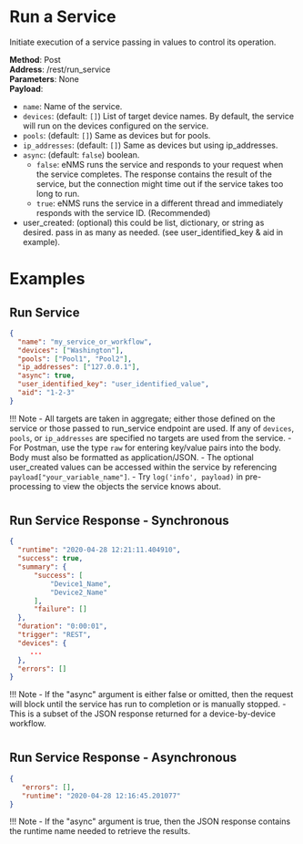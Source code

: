 # Run a Service

Initiate execution of a service passing in values to control its operation.

**Method**: Post <br />
**Address**: /rest/run_service <br />
**Parameters**: None <br />
**Payload**:

 - `name`: Name of the service.
 - `devices`: (default: `[]`) List of target device names. By default, the
     service will run on the devices configured on the service.
 - `pools`: (default: `[]`) Same as devices but for pools.
 - `ip_addresses`: (default: `[]`) Same as devices but using ip_addresses.
 - `async`: (default: `false`) boolean.
     -   `false`: eNMS runs the service and responds to your request
         when the service completes. The response contains
         the result of the service, but the connection might time out
         if the service takes too long to run.
     -   `true`: eNMS runs the service in a different thread and
         immediately responds with the service ID. (Recommended)
 - user_created: (optional) this could be list, dictionary, or string as
   desired. pass in as many as needed. (see user_identified_key & aid in
   example).

#
# Examples
## Run Service
```json
{
  "name": "my_service_or_workflow",
  "devices": ["Washington"],
  "pools": ["Pool1", "Pool2"],
  "ip_addresses": ["127.0.0.1"],
  "async": true,
  "user_identified_key": "user_identified_value",
  "aid": "1-2-3"
}
```

!!! Note
    - All targets are taken in aggregate; either those defined on the service
    or those passed to run_service endpoint are used. If any of `devices`,
    `pools`, or `ip_addresses` are specified no targets are used from the
    service.
    - For Postman, use the type `raw` for entering key/value pairs into
    the body. Body must also be formatted as application/JSON.
    - The optional user_created values can be accessed within the service by
    referencing `payload["your_variable_name"]`.
    - Try `log('info', payload)` in pre-processing to view the objects the
    service knows about. 

#
## Run Service Response - Synchronous

```json
{
  "runtime": "2020-04-28 12:21:11.404910",
  "success": true,
  "summary": {
      "success": [
          "Device1_Name",
          "Device2_Name"
      ],
      "failure": []
  },
  "duration": "0:00:01",
  "trigger": "REST",
  "devices": {
     ...
  },
  "errors": []
}
```


!!! Note
    - If the "async" argument is either false or omitted, then the request
     will block until the service has run to completion or is manually
     stopped.
    - This is a subset of the JSON response returned for a device-by-device
     workflow.
#
## Run Service Response - Asynchronous

```json
{
   "errors": [],
   "runtime": "2020-04-28 12:16:45.201077"
}
```
!!! Note
    -  If the "async" argument is true, then the JSON response contains the
       runtime name needed to retrieve the results.